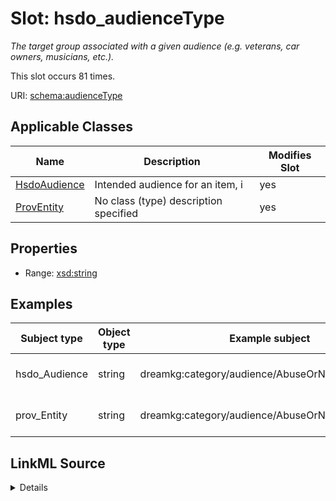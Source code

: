 

# Slot: hsdo_audienceType


_The target group associated with a given audience (e.g. veterans, car owners, musicians, etc.)._






This slot occurs 81 times.


URI: [schema:audienceType](http://schema.org/audienceType)



<!-- no inheritance hierarchy -->





## Applicable Classes

| Name | Description | Modifies Slot |
| --- | --- | --- |
| [HsdoAudience](../classes/HsdoAudience.md) | Intended audience for an item, i |  yes  |
| [ProvEntity](../classes/ProvEntity.md) | No class (type) description specified |  yes  |







## Properties

* Range: [xsd:string](http://www.w3.org/2001/XMLSchema#string)






## Examples

| Subject type | Object type | Example subject | Example object | Occurrences |
| --- | --- | --- | --- | --- |
| hsdo_Audience | string | dreamkg:category/audience/AbuseOrNeglectSurvivors | abuse or neglect survivors | 81 |
| prov_Entity | string | dreamkg:category/audience/AbuseOrNeglectSurvivors | abuse or neglect survivors | 81 |




## LinkML Source

<details>

```yaml
name: hsdo_audienceType
annotations:
  count:
    tag: count
    value: 81
description: The target group associated with a given audience (e.g. veterans, car
  owners, musicians, etc.).
examples:
- object:
    example_object: abuse or neglect survivors
    example_object_type: string
    example_predicate: schema:audienceType
    example_subject: dreamkg:category/audience/AbuseOrNeglectSurvivors
    example_subject_type: hsdo_Audience
- object:
    example_object: abuse or neglect survivors
    example_object_type: string
    example_predicate: schema:audienceType
    example_subject: dreamkg:category/audience/AbuseOrNeglectSurvivors
    example_subject_type: prov_Entity
from_schema: dream-kg
rank: 1000
slot_uri: schema:audienceType
alias: hsdo_audienceType
domain_of:
- hsdo_Audience
- prov_Entity
range: string

```
</details>